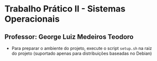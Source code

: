 # Trabalho Prático II - Sistemas Operacionais

## Professor: George Luiz Medeiros Teodoro

- Para preparar o ambiente do projeto, execute o script `setup.sh` na raiz do projeto (suportado apenas para distribuições baseadas no Debian)
